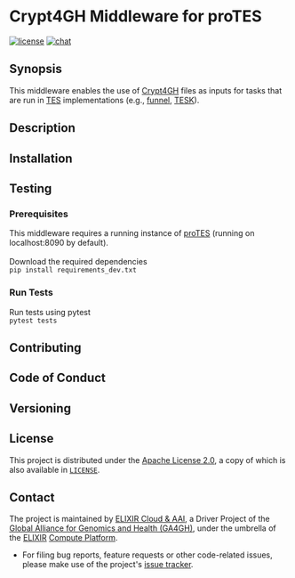 # Crypt4GH Middleware for proTES
[![license][badge-license]][badge-url-license]
[![chat][badge-chat]][badge-url-chat]

## Synopsis
This middleware enables the use of [Crypt4GH][crypt4gh] files as inputs for tasks that are run in [TES][tes]
implementations (e.g., [funnel][funnel], [TESK][tesk]).
## Description

## Installation

## Testing
### Prerequisites
This middleware requires a running instance of [proTES](https://github.com/elixir-cloud-aai/proTES)
(running on localhost:8090 by default).\
\
Download the required dependencies\
`pip install requirements_dev.txt`
### Run Tests
Run tests using pytest\
`pytest tests`

## Contributing

## Code of Conduct

## Versioning

## License

This project is distributed under the [Apache License 2.0][badge-license], a
copy of which is also available in [`LICENSE`][license].

## Contact

The project is maintained by [ELIXIR Cloud & AAI][elixir-cloud-aai], a Driver
Project of the [Global Alliance for Genomics and Health (GA4GH)][ga4gh], under
the umbrella of the [ELIXIR][elixir] [Compute Platform][elixir-compute].

- For filing bug reports, feature requests or other code-related issues, please
  make use of the project's [issue tracker](https://github.com/elixir-cloud-aai/protes-middleware-crypt4gh/issues).

[badge-license]: https://img.shields.io/badge/license-Apache%202.0-blue.svg
[badge-chat]: https://img.shields.io/static/v1?label=chat&message=Slack&color=ff6994
[badge-url-license]: <http://www.apache.org/licenses/LICENSE-2.0>
[badge-url-chat]: https://elixir-cloud.slack.com/archives/C04RLFJNF7U
[crypt4gh]: https://www.ga4gh.org/news_item/crypt4gh-a-secure-method-for-sharing-human-genetic-data/
[elixir]: https://elixir-europe.org/
[elixir-cloud-aai]: https://elixir-cloud.dcc.sib.swiss/
[elixir-compute]: https://elixir-europe.org/platforms/compute
[funnel]: https://ohsu-comp-bio.github.io/funnel/
[ga4gh]: https://ga4gh.org/
[license]: LICENSE
[tes]: https://github.com/ga4gh/task-execution-schemas
[tesk]: https://github.com/elixir-cloud-aai/TESK
